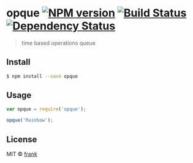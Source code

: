 # opque [![NPM version][npm-image]][npm-url] [![Build Status][travis-image]][travis-url] [![Dependency Status][daviddm-image]][daviddm-url]
> time based operations queue


## Install

```sh
$ npm install --save opque
```


## Usage

```js
var opque = require('opque');

opque('Rainbow');
```

## License

MIT © [frank]()


[npm-image]: https://badge.fury.io/js/opque.svg
[npm-url]: https://npmjs.org/package/opque
[travis-image]: https://travis-ci.org/frankros91/opque.svg?branch=master
[travis-url]: https://travis-ci.org/frankros91/opque
[daviddm-image]: https://david-dm.org/frankros91/opque.svg?theme=shields.io
[daviddm-url]: https://david-dm.org/frankros91/opque
